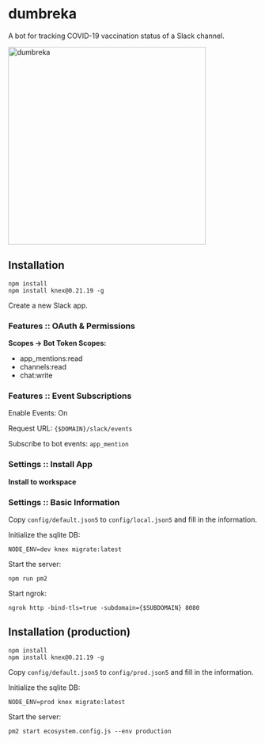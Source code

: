 # dumbreka

A bot for tracking COVID-19 vaccination status of a Slack channel.

<img width="399" alt="dumbreka" src="https://user-images.githubusercontent.com/57770/113428811-51157f80-938c-11eb-99d9-15d354bb74d6.png">

## Installation

```
npm install
npm install knex@0.21.19 -g 
```

Create a new Slack app.

### Features :: OAuth & Permissions

**Scopes -> Bot Token Scopes:**

* app_mentions:read
* channels:read
* chat:write

### Features :: Event Subscriptions

Enable Events: On

Request URL: `{$DOMAIN}/slack/events`

Subscribe to bot events: `app_mention`

### Settings :: Install App

**Install to workspace**

### Settings :: Basic Information

Copy `config/default.json5` to `config/local.json5` and fill in the information.

Initialize the sqlite DB:
```
NODE_ENV=dev knex migrate:latest
```

Start the server:
```
npm run pm2
```

Start ngrok:
```
ngrok http -bind-tls=true -subdomain={$SUBDOMAIN} 8080
```

## Installation (production)

```
npm install
npm install knex@0.21.19 -g 
```

Copy `config/default.json5` to `config/prod.json5` and fill in the information.

Initialize the sqlite DB:
```
NODE_ENV=prod knex migrate:latest
```

Start the server:
```
pm2 start ecosystem.config.js --env production
```
